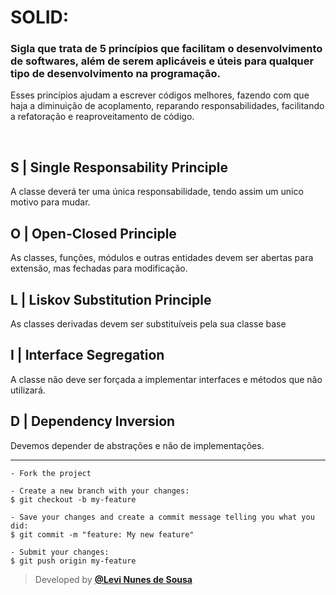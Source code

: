 # SOLID:
### Sigla que trata de 5 princípios que facilitam o desenvolvimento de softwares, além de serem aplicáveis e úteis para qualquer tipo de desenvolvimento na programação.

Esses princípios ajudam a escrever códigos melhores, fazendo com que haja a diminuição de acoplamento, reparando responsabilidades, facilitando a refatoração e reaproveitamento de código.

<br>

## S | Single Responsability Principle

A classe deverá ter uma única responsabilidade, tendo assim um unico motivo para mudar.

## O | Open-Closed Principle

As classes, funções, módulos e outras entidades devem ser abertas para extensão, mas fechadas para modificação.

## L | Liskov Substitution Principle

As classes derivadas devem ser substituíveis pela sua classe base

## I | Interface Segregation

A classe não deve ser forçada a implementar interfaces e métodos que não utilizará.

## D | Dependency Inversion

Devemos depender de abstrações e não de implementações.

---

   ```
   - Fork the project 

   - Create a new branch with your changes:
   $ git checkout -b my-feature

   - Save your changes and create a commit message telling you what you did:
   $ git commit -m "feature: My new feature"

   - Submit your changes:
   $ git push origin my-feature
   ```

>Developed by **[@Levi Nunes de Sousa](https://www.linkedin.com/in/levinsousa/)**
